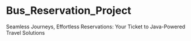 # Bus_Reservation_Project
Seamless Journeys, Effortless Reservations: Your Ticket to Java-Powered Travel Solutions
